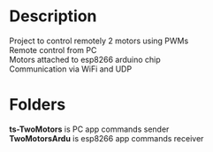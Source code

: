 # Description
Project to control remotely 2 motors using PWMs  
Remote control from PC  
Motors attached to esp8266 arduino chip  
Communication via WiFi and UDP  

# Folders
**ts-TwoMotors** is PC app commands sender  
**TwoMotorsArdu** is esp8266 app commands receiver   